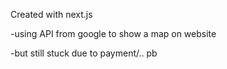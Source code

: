 Created with next.js

-using API from google to show a map on website

-but still stuck due to payment/.. pb
